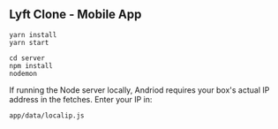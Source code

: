 ## Lyft Clone -  Mobile App


```
yarn install
yarn start

cd server
npm install
nodemon
```

If running the Node server locally, Andriod requires your box's actual IP address in the fetches.  Enter your IP in:
```
app/data/localip.js

```
